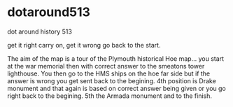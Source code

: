 # dotaround513
dot around history 513

get it right carry on, get it wrong go back to the start.



The aim of the map is a tour of the Plymouth historical Hoe map...
you start at the war memorial then with correct answer to the smeatons tower lighthouse.
You then go to the HMS ships on the hoe far side but if the answer is wrong you get sent back to the begining.
4th position is Drake monument and that again is based on correct answer being given or you go right back to the begining.
5th the Armada monument and to the finish.
